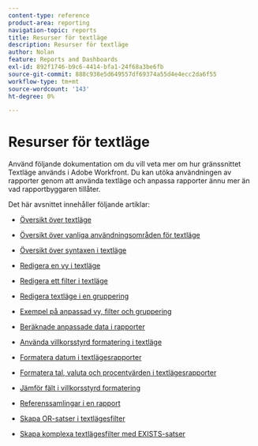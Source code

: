 ```yaml
---
content-type: reference
product-area: reporting
navigation-topic: reports
title: Resurser för textläge
description: Resurser för textläge
author: Nolan
feature: Reports and Dashboards
exl-id: 892f1746-b9c6-4414-bfa1-24f68a3be6fb
source-git-commit: 888c938e5d649557df69374a55d4e4ecc2da6f55
workflow-type: tm+mt
source-wordcount: '143'
ht-degree: 0%

---
```


# Resurser för textläge

<!--
<p data-mc-conditions="QuicksilverOrClassic.Draft mode">(NOTE: Alina: This is the section article with links to all other articles in this section)</p>
-->

Använd följande dokumentation om du vill veta mer om hur gränssnittet Textläge används i Adobe Workfront. Du kan utöka användningen av rapporter genom att använda textläge och anpassa rapporter ännu mer än vad rapportbyggaren tillåter.

Det här avsnittet innehåller följande artiklar:

* [Översikt över textläge](../../../reports-and-dashboards/reports/text-mode/understand-text-mode.md)
* [Översikt över vanliga användningsområden för textläge](../../../reports-and-dashboards/reports/text-mode/understand-common-uses-text-mode.md)
* [Översikt över syntaxen i textläge](../../../reports-and-dashboards/reports/text-mode/text-mode-syntax-overview.md)
* [Redigera en vy i textläge](../../../reports-and-dashboards/reports/text-mode/edit-text-mode-in-view.md)
* [Redigera ett filter i textläge](../../../reports-and-dashboards/reports/text-mode/edit-text-mode-in-filter.md)
* [Redigera textläge i en gruppering](../../../reports-and-dashboards/reports/text-mode/edit-text-mode-in-grouping.md)
* [Exempel på anpassad vy, filter och gruppering](../../../reports-and-dashboards/reports/custom-view-filter-grouping-samples/custom-view-filter-grouping-samples.md)

   <!--
  <MadCap:conditionalText data-mc-conditions="QuicksilverOrClassic.Draft mode">
  (NOTE: this is linked here although from another section)
  </MadCap:conditionalText>
  -->

* [Beräknade anpassade data i rapporter](../../../reports-and-dashboards/reports/calc-cstm-data-reports/calculated-custom-data-reports.md)

   <!--
  <MadCap:conditionalText data-mc-conditions="QuicksilverOrClassic.Draft mode">
  (NOTE: this is linked here although from another section)
  </MadCap:conditionalText>
  -->

* [Använda villkorsstyrd formatering i textläge](../../../reports-and-dashboards/reports/text-mode/use-conditional-formatting-text-mode.md)
* [Formatera datum i textlägesrapporter](../../../reports-and-dashboards/reports/text-mode/format-dates-in-text-mode-reports.md)
* [Formatera tal, valuta och procentvärden i textlägesrapporter](../../../reports-and-dashboards/reports/text-mode/format-numbers-in-text-mode-reports.md)
* [Jämför fält i villkorsstyrd formatering](../../../reports-and-dashboards/reports/text-mode/compare-fields-conditional-formatting.md)
* [Referenssamlingar i en rapport](../../../reports-and-dashboards/reports/text-mode/reference-collections-report.md)
* [Skapa OR-satser i textlägesfilter](../../../reports-and-dashboards/reports/text-mode/create-or-statements-in-filters-text-mode.md)
* [Skapa komplexa textlägesfilter med EXISTS-satser](../../../reports-and-dashboards/reports/text-mode/create-complex-text-mode-filters-using-exists-statements.md)
   <!--outdated link: * [Basic Report Creation Program for the new Workfront experience](https://one.workfront.com/s/basic-report-creation-program)-->
